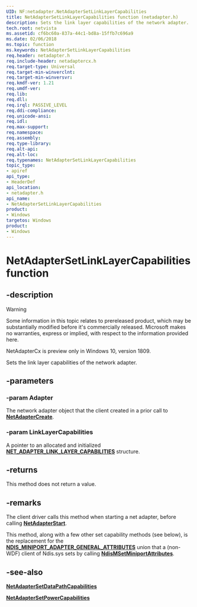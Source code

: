```yaml
---
UID: NF:netadapter.NetAdapterSetLinkLayerCapabilities
title: NetAdapterSetLinkLayerCapabilities function (netadapter.h)
description: Sets the link layer capabilities of the network adapter.
tech.root: netvista
ms.assetid: cf6bc60a-837a-44c1-bd8a-15ffb7c696a9
ms.date: 02/06/2018
ms.topic: function
ms.keywords: NetAdapterSetLinkLayerCapabilities
req.header: netadapter.h
req.include-header: netadaptercx.h
req.target-type: Universal
req.target-min-winverclnt:
req.target-min-winversvr:
req.kmdf-ver: 1.21
req.umdf-ver:
req.lib:
req.dll:
req.irql: PASSIVE_LEVEL
req.ddi-compliance:
req.unicode-ansi:
req.idl:
req.max-support:
req.namespace:
req.assembly:
req.type-library: 
req.alt-api:
req.alt-loc:
req.typenames: NetAdapterSetLinkLayerCapabilities
topic_type: 
- apiref
api_type: 
- HeaderDef
api_location:
- netadapter.h
api_name: 
- NetAdapterSetLinkLayerCapabilities
product:
- Windows
targetos: Windows
product:
- Windows
---
```


# NetAdapterSetLinkLayerCapabilities function


## -description

> [!WARNING]
> Some information in this topic relates to prereleased product, which may be substantially modified before it's commercially released. Microsoft makes no warranties, express or implied, with respect to the information provided here.
>
> NetAdapterCx is preview only in Windows 10, version 1809.

Sets the link layer capabilities of the network adapter.

## -parameters

### -param Adapter
The network adapter object that the client created in a prior call to [**NetAdapterCreate**](nf-netadapter-netadaptercreate.md).

### -param LinkLayerCapabilities
A pointer to an allocated and initialized [**NET_ADAPTER_LINK_LAYER_CAPABILITIES**](ns-netadapter-_net_adapter_link_layer_capabilities.md) structure.

## -returns
This method does not return a value.

## -remarks
The client driver calls this method when starting a net adapter, before calling [**NetAdapterStart**](nf-netadapter-netadapterstart.md).

This method, along with a few other set capability methods (see below), is the replacement for the [**NDIS_MINIPORT_ADAPTER_GENERAL_ATTRIBUTES**](../ndis/ns-ndis-_ndis_miniport_adapter_general_attributes.md) union that a (non-WDF) client of Ndis.sys sets by calling [**NdisMSetMiniportAttributes**](../ndis/nf-ndis-ndismsetminiportattributes.md).



## -see-also

[**NetAdapterSetDataPathCapabilities**](nf-netadapter-netadaptersetdatapathcapabilities.md)

[**NetAdapterSetPowerCapabilities**](nf-netadapter-netadaptersetpowercapabilities.md)
